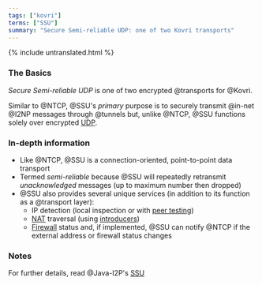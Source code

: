 ```yaml
---
tags: ["kovri"]
terms: ["SSU"]
summary: "Secure Semi-reliable UDP: one of two Kovri transports"
---
```


{% include untranslated.html %}
### The Basics

*Secure Semi-reliable UDP* is one of two encrypted @transports for @Kovri.

Similar to @NTCP, @SSU's *primary* purpose is to securely transmit @in-net @I2NP messages through @tunnels but, unlike @NTCP, @SSU functions solely over encrypted [UDP](https://en.wikipedia.org/wiki/User_Datagram_Protocol).

### In-depth information

- Like @NTCP, @SSU is a connection-oriented, point-to-point data transport
- Termed *semi-reliable* because @SSU will repeatedly retransmit *unacknowledged* messages (up to maximum number then dropped)
- @SSU also provides several unique services (in addition to its function as a @transport layer):
  - IP detection (local inspection or with [peer testing](https://geti2p.net/en/docs/transport/ssu#peerTesting))
  - [NAT](https://en.wikipedia.org/wiki/Network_address_translation) traversal (using [introducers](https://geti2p.net/en/docs/transport/ssu#introduction))
  - [Firewall](https://en.wikipedia.org/wiki/Firewall_%28computing%29) status and, if implemented, @SSU can notify @NTCP if the external address or firewall status changes

### Notes

For further details, read @Java-I2P's [SSU](https://geti2p.net/en/docs/transport/ssu)
